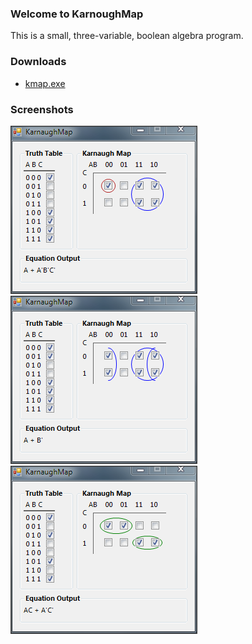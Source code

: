 ### Welcome to KarnoughMap
This is a small, three-variable, boolean algebra program.

### Downloads
* [kmap.exe](images/kmap.exe)

### Screenshots
<img src="images/screenshot1.png"  alt="Screenshot 1" height="269px" width="299px"><br>
<img src="images/screenshot2.png"  alt="Screenshot 2" height="269px" width="299px"><br>
<img src="images/screenshot3.png"  alt="Screenshot 3" height="269px" width="299px">
